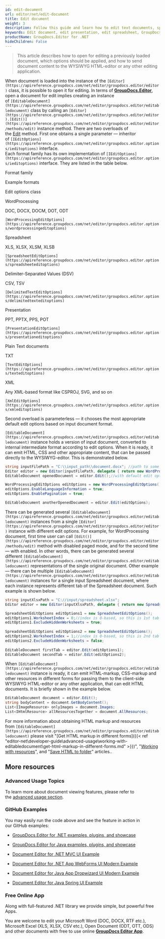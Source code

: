 ```yaml
---
id: edit-document
url: editor/net/edit-document
title: Edit document
weight: 3
description: Follow this guide and learn how to edit text documents, spreadsheets and presentations using GroupDocs.Editor for .NET API features.
keywords: Edit document, edit presentation, edit spreadsheet, GroupDocs.Editor
productName: GroupDocs.Editor for .NET
hideChildren: False
---
```

> This article describes how to open for editing a previously loaded document, which options should be applied, and how to send document content to the WYSIWYG HTML-editor or any other editing application.

When document is loaded into the instance of the `[Editor](https://apireference.groupdocs.com/net/editor/groupdocs.editor/editor)` class, it is possible to open it for editing. In terms of [**GroupDocs.Editor**](https://products.groupdocs.com/editor/net), open a document for edit implies creating an instance of `[EditableDocument](https://apireference.groupdocs.com/net/editor/groupdocs.editor/editabledocument)` class by calling an `[Editor](https://apireference.groupdocs.com/net/editor/groupdocs.editor/editor).[Edit()](https://apireference.groupdocs.com/net/editor/groupdocs.editor/editor/methods/edit)` instance method. There are two overloads of the [Edit](https://apireference.groupdocs.com/net/editor/groupdocs.editor/editor/methods/edit) method. First one obtains a single parameter — inheritor of `[IEditOptions](https://apireference.groupdocs.com/net/editor/groupdocs.editor.options/ieditoptions)` interface.  
Each format family has its own implementation of `[IEditOptions](https://apireference.groupdocs.com/net/editor/groupdocs.editor.options/ieditoptions)` interface. They are listed in the table below.

Format family

Example formats

Edit options class

WordProcessing

DOC, DOCX, DOCM, DOT, ODT

`[WordProcessingEditOptions](https://apireference.groupdocs.com/net/editor/groupdocs.editor.options/wordprocessingeditoptions)`

Spreadsheet

XLS, XLSX, XLSM, XLSB

`[SpreadsheetEditOptions](https://apireference.groupdocs.com/net/editor/groupdocs.editor.options/spreadsheeteditoptions)`

Delimiter-Separated Values (DSV)

CSV, TSV

`[DelimitedTextEditOptions](https://apireference.groupdocs.com/net/editor/groupdocs.editor.options/delimitedtexteditoptions)`

Presentation

PPT, PPTX, PPS, POT

`[PresentationEditOptions](https://apireference.groupdocs.com/net/editor/groupdocs.editor.options/presentationeditoptions)`

Plain Text documents

TXT

`[TextEditOptions](https://apireference.groupdocs.com/net/editor/groupdocs.editor.options/texteditoptions)`

XML

Any XML-based format like CSPROJ, SVG, and so on

`[XmlEditOptions](https://apireference.groupdocs.com/net/editor/groupdocs.editor.options/xmleditoptions)`

Second overload is parameterless — it chooses the most appropriate default edit options based on input document format.

`[EditableDocument](https://apireference.groupdocs.com/net/editor/groupdocs.editor/editabledocument)` instance holds a version of input document, converted to internal intermediate format according to edit options. When it is ready, it can emit HTML, CSS and other appropriate content, that can be passed directly to the WYSIWYG-editor. This is demonstrated below.

```csharp
string inputFilePath = "C:\\input_path\\document.docx"; //path to some document
Editor editor = new Editor(inputFilePath, delegate { return new WordProcessingLoadOptions(); });
EditableDocument openedDocument = editor.Edit();//with default edit options

WordProcessingEditOptions editOptions = new WordProcessingEditOptions();
editOptions.EnableLanguageInformation = true;
editOptions.EnablePagination = true;

EditableDocument anotherOpenedDocument = editor.Edit(editOptions);
```

There can be generated several `[EditableDocument](https://apireference.groupdocs.com/net/editor/groupdocs.editor/editabledocument)` instances from a single `[Editor](https://apireference.groupdocs.com/net/editor/groupdocs.editor/editor)` instance with different edit options. For example, for WordProcessing document, first time user can call `[Edit()](https://apireference.groupdocs.com/net/editor/groupdocs.editor/editor/methods/edit)` method with disabled paged mode, and for the second time — with enabled. In other words, there can be generated several different `[EditableDocument](https://apireference.groupdocs.com/net/editor/groupdocs.editor/editabledocument)` representations of the single original document. Other example — there can be multiple `[EditableDocument](https://apireference.groupdocs.com/net/editor/groupdocs.editor/editabledocument)` instances for a single input Spreadsheet document, where each instance represents different tab of the Spreadsheet document. Such example is shown below.

```csharp
string inputXlsxPath = "C://input/spreadsheet.xlsx";
Editor editor = new Editor(inputXlsxPath, delegate { return new SpreadsheetLoadOptions(); });

SpreadsheetEditOptions editOptions1 = new SpreadsheetEditOptions();
editOptions1.WorksheetIndex = 0;//index is 0-based, so this is 1st tab
editOptions1.ExcludeHiddenWorksheets = true;
 
SpreadsheetEditOptions editOptions2 = new SpreadsheetEditOptions();
editOptions2.WorksheetIndex = 1;//index is 0-based, so this is 2nd tab
editOptions2.ExcludeHiddenWorksheets = false;
 
EditableDocument firstTab = editor.Edit(editOptions1);
EditableDocument secondTab = editor.Edit(editOptions2);
```

When `[EditableDocument](https://apireference.groupdocs.com/net/editor/groupdocs.editor/editabledocument)` instance is ready, it can emit HTML-markup, CSS-markup and other resources in different forms for passing them to the client-side WYSIWYG HTML-editor or any other application, that can edit HTML documents. It is briefly shown in the example below.

```csharp
EditableDocument document = editor.Edit();
string bodyContent = document.GetBodyContent();
List<IImageResource> onlyImages = document.Images;
List<IHtmlResource> allResourcesTogether = document.AllResources;
```

For more information about obtaining HTML markup and resources from `[EditableDocument](https://apireference.groupdocs.com/net/editor/groupdocs.editor/editabledocument)` please visit "[Get HTML markup in different forms]({{< ref "editor-net\developer-guide\advanced-usage\working-with-editabledocument\get-html-markup-in-different-forms.md" >}})", "[Working with resources](https://docs.groupdocs.com/display/editornet/Working+with+resources)", and "[Save HTML to folder](https://docs.groupdocs.com/display/editornet/Save+HTML+to+folder)" articles..

## More resources

### Advanced Usage Topics

To learn more about document viewing features, please refer to the [advanced usage section](Advanced%2Busage.html).

### GitHub Examples

You may easily run the code above and see the feature in action in our GitHub examples:

*   [GroupDocs.Editor for .NET examples, plugins, and showcase](https://github.com/groupdocs-editor/GroupDocs.Editor-for-.NET)
    
*   [GroupDocs.Editor for Java examples, plugins, and showcase](https://github.com/groupdocs-editor/GroupDocs.Editor-for-Java)
    
*   [Document Editor for .NET MVC UI Example](https://github.com/groupdocs-editor/GroupDocs.Editor-for-.NET-MVC)
    
*   [Document Editor for .NET App WebForms UI Modern Example](https://github.com/groupdocs-editor/GroupDocs.Editor-for-.NET-WebForms)
    
*   [Document Editor for Java App Dropwizard UI Modern Example](https://github.com/groupdocs-editor/GroupDocs.Editor-for-Java-Dropwizard)
    
*   [Document Editor for Java Spring UI Example](https://github.com/groupdocs-editor/GroupDocs.Editor-for-Java-Spring)
    

### Free Online App

Along with full-featured .NET library we provide simple, but powerful free Apps.

You are welcome to edit your Microsoft Word (DOC, DOCX, RTF etc.), Microsoft Excel (XLS, XLSX, CSV etc.), Open Document (ODT, OTT, ODS) and other documents with free to use online **[GroupDocs Editor App](https://products.groupdocs.app/editor)**.

